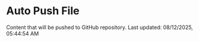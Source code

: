 # Auto Push File

Content that will be pushed to GitHub repository.
Last updated: 08/12/2025, 05:44:54 AM